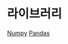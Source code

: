 라이브러리
=========

[Numpy](https://github.com/dnrudzx/Python/tree/main/Library/Numpy)
[Pandas](https://github.com/dnrudzx/Python/tree/main/Library/Pandas)
